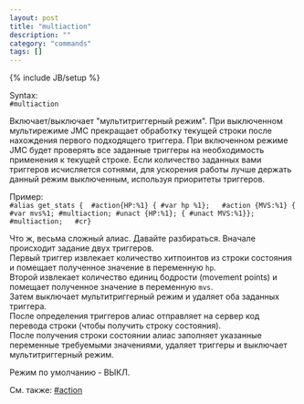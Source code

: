 ```yaml
---
layout: post
title: "multiaction"
description: ""
category: "commands"
tags: []
---
```

{% include JB/setup %}

Syntax:  
`#multiaction` 

Включает/выключает "мультитриггерный режим". При выключенном мультирежиме JMC прекращает обработку текущей строки после нахождения первого подходящего триггера. При включенном режиме JMC будет проверять все заданные триггеры на необходимость применения к текущей строке. Если количество заданных вами триггеров исчисляется сотнями, для ускорения работы лучше держать данный режим выключенным, используя приоритеты триггеров.

Пример:  
`#alias get_stats {  #action{HP:%1} { #var hp %1};   #action {MVS:%1} { #var mvs%1; #multiaction; #unact {HP:%1}; { #unact MVS:%1}}; #multiaction;   #cr}`

Что ж, весьма сложный алиас. Давайте разбираться. Вначале происходит задание двух триггеров.   
Первый триггер извлекает количество хитпоинтов из строки состояния и помещает полученное значение в переменную `hp`.   
Второй извлекает количество единиц бодрости (movement points) и помещает полученное значение в переменную `mvs`.  
Затем выключает мультитриггерный режим и удаляет оба заданных триггера.  
После определения триггеров алиас отправляет на сервер код перевода строки (чтобы получить строку состояния).  
После получения строки состоянии алиас заполняет указанные переменные требуемыми значениями, удаляет триггеры и выключает мультитриггерный режим.  

Режим по умолчанию - ВЫКЛ. 

См. также: [#action](#action)